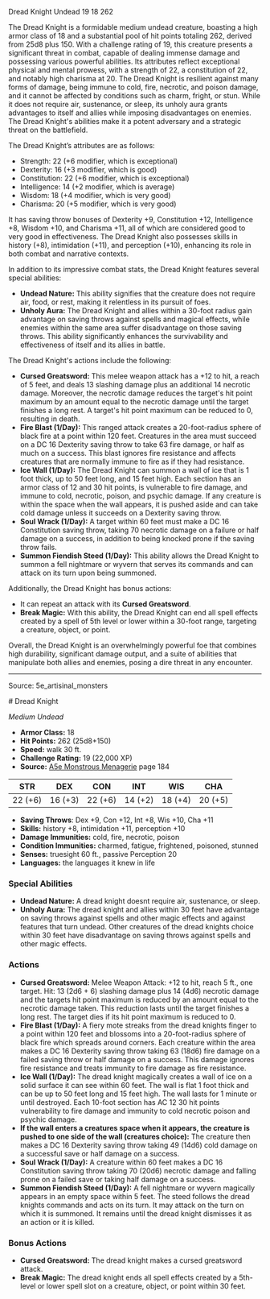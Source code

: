 <MonsterName/>Dread Knight</MonsterName>
<CreatureType/>Undead</CreatureType>
<CR/>19</CR>
<AC/>18</AC>
<HP/>262</HP>
<summary>The Dread Knight is a formidable medium undead creature, boasting a high armor class of 18 and a substantial pool of hit points totaling 262, derived from 25d8 plus 150. With a challenge rating of 19, this creature presents a significant threat in combat, capable of dealing immense damage and possessing various powerful abilities. Its attributes reflect exceptional physical and mental prowess, with a strength of 22, a constitution of 22, and notably high charisma at 20. The Dread Knight is resilient against many forms of damage, being immune to cold, fire, necrotic, and poison damage, and it cannot be affected by conditions such as charm, fright, or stun. While it does not require air, sustenance, or sleep, its unholy aura grants advantages to itself and allies while imposing disadvantages on enemies. The Dread Knight's abilities make it a potent adversary and a strategic threat on the battlefield.</summary>

<detail>

The Dread Knight’s attributes are as follows: 
- Strength: 22 (+6 modifier, which is exceptional)
- Dexterity: 16 (+3 modifier, which is good)
- Constitution: 22 (+6 modifier, which is exceptional)
- Intelligence: 14 (+2 modifier, which is average)
- Wisdom: 18 (+4 modifier, which is very good)
- Charisma: 20 (+5 modifier, which is very good) 

It has saving throw bonuses of Dexterity +9, Constitution +12, Intelligence +8, Wisdom +10, and Charisma +11, all of which are considered good to very good in effectiveness. The Dread Knight also possesses skills in history (+8), intimidation (+11), and perception (+10), enhancing its role in both combat and narrative contexts.

In addition to its impressive combat stats, the Dread Knight features several special abilities:
- **Undead Nature:** This ability signifies that the creature does not require air, food, or rest, making it relentless in its pursuit of foes.
- **Unholy Aura:** The Dread Knight and allies within a 30-foot radius gain advantage on saving throws against spells and magical effects, while enemies within the same area suffer disadvantage on those saving throws. This ability significantly enhances the survivability and effectiveness of itself and its allies in battle.

The Dread Knight's actions include the following:
- **Cursed Greatsword:** This melee weapon attack has a +12 to hit, a reach of 5 feet, and deals 13 slashing damage plus an additional 14 necrotic damage. Moreover, the necrotic damage reduces the target's hit point maximum by an amount equal to the necrotic damage until the target finishes a long rest. A target's hit point maximum can be reduced to 0, resulting in death.
- **Fire Blast (1/Day):** This ranged attack creates a 20-foot-radius sphere of black fire at a point within 120 feet. Creatures in the area must succeed on a DC 16 Dexterity saving throw to take 63 fire damage, or half as much on a success. This blast ignores fire resistance and affects creatures that are normally immune to fire as if they had resistance.
- **Ice Wall (1/Day):** The Dread Knight can summon a wall of ice that is 1 foot thick, up to 50 feet long, and 15 feet high. Each section has an armor class of 12 and 30 hit points, is vulnerable to fire damage, and immune to cold, necrotic, poison, and psychic damage. If any creature is within the space when the wall appears, it is pushed aside and can take cold damage unless it succeeds on a Dexterity saving throw.
- **Soul Wrack (1/Day):** A target within 60 feet must make a DC 16 Constitution saving throw, taking 70 necrotic damage on a failure or half damage on a success, in addition to being knocked prone if the saving throw fails.
- **Summon Fiendish Steed (1/Day):** This ability allows the Dread Knight to summon a fell nightmare or wyvern that serves its commands and can attack on its turn upon being summoned.

Additionally, the Dread Knight has bonus actions:
- It can repeat an attack with its **Cursed Greatsword**.
- **Break Magic:** With this ability, the Dread Knight can end all spell effects created by a spell of 5th level or lower within a 30-foot range, targeting a creature, object, or point.

Overall, the Dread Knight is an overwhelmingly powerful foe that combines high durability, significant damage output, and a suite of abilities that manipulate both allies and enemies, posing a dire threat in any encounter.</detail>



---

Source: 5e_artisinal_monsters

<statblock>
# Dread Knight

*Medium* *Undead*

- **Armor Class:** 18
- **Hit Points:** 262 (25d8+150)
- **Speed:** walk 30 ft.
- **Challenge Rating:** 19 (22,000 XP)
- **Source:** [A5e Monstrous Menagerie](https://enpublishingrpg.com/products/level-up-monstrous-menagerie-a5e) page 184

| STR | DEX | CON | INT | WIS | CHA |
| --- | --- | --- | --- | --- | --- |
| 22 (+6) | 16 (+3) | 22 (+6) | 14 (+2) | 18 (+4) | 20 (+5) |

- **Saving Throws**: Dex +9, Con +12, Int +8, Wis +10, Cha +11
- **Skills:** history +8, intimidation +11, perception +10
- **Damage Immunities:** cold, fire, necrotic, poison
- **Condition Immunities:** charmed, fatigue, frightened, poisoned, stunned
- **Senses:** truesight 60 ft., passive Perception 20
- **Languages:** the languages it knew in life

### Special Abilities

- **Undead Nature:** A dread knight doesnt require air, sustenance, or sleep.
- **Unholy Aura:** The dread knight and allies within 30 feet have advantage on saving throws against spells and other magic effects and against features that turn undead. Other creatures of the dread knights choice within 30 feet have disadvantage on saving throws against spells and other magic effects.

### Actions

- **Cursed Greatsword:** Melee Weapon Attack: +12 to hit, reach 5 ft., one target. Hit: 13 (2d6 + 6) slashing damage plus 14 (4d6) necrotic damage  and the targets hit point maximum is reduced by an amount equal to the necrotic damage taken. This reduction lasts until the target finishes a long rest. The target dies if its hit point maximum is reduced to 0.
- **Fire Blast (1/Day):** A fiery mote streaks from the dread knights finger to a point within 120 feet and blossoms into a 20-foot-radius sphere of black fire which spreads around corners. Each creature within the area makes a DC 16 Dexterity saving throw  taking 63 (18d6) fire damage on a failed saving throw or half damage on a success. This damage ignores fire resistance and treats immunity to fire damage as fire resistance.
- **Ice Wall (1/Day):** The dread knight magically creates a wall of ice on a solid surface it can see within 60 feet. The wall is flat  1 foot thick  and can be up to 50 feet long and 15 feet high. The wall lasts for 1 minute or until destroyed. Each 10-foot section has AC 12  30 hit points  vulnerability to fire damage  and immunity to cold  necrotic  poison  and psychic damage.
- **If the wall enters a creatures space when it appears, the creature is pushed to one side of the wall (creatures choice):** The creature then makes a DC 16 Dexterity saving throw  taking 49 (14d6) cold damage on a successful save or half damage on a success.
- **Soul Wrack (1/Day):** A creature within 60 feet makes a DC 16 Constitution saving throw  taking 70 (20d6) necrotic damage and falling prone on a failed save or taking half damage on a success.
- **Summon Fiendish Steed (1/Day):** A fell nightmare or wyvern magically appears in an empty space within 5 feet. The steed follows the dread knights commands and acts on its turn. It may attack on the turn on which it is summoned. It remains until the dread knight dismisses it as an action or it is killed.

### Bonus Actions

- **Cursed Greatsword:** The dread knight makes a cursed greatsword attack.
- **Break Magic:** The dread knight ends all spell effects created by a 5th-level or lower spell slot on a creature, object, or point within 30 feet.


</statblock>


